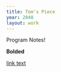 ```yaml
---
title: Tom's Piece
year: 2048
layout: work
---
```


Program Notes!

**Bolded**

[link text](https://google.com)

